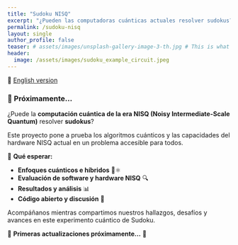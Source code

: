```yaml
---
title: "Sudoku NISQ"
excerpt: "¿Pueden las computadoras cuánticas actuales resolver sudokus?"
permalink: /sudoku-nisq
layout: single
author_profile: false
teaser: # assets/images/unsplash-gallery-image-3-th.jpg # This is what displays when sharing to FB, twitter or whatever, I think
header:
  image: /assets/images/sudoku_example_circuit.jpeg
---
```


🔗 [English version](clubcomputacioncuantica.github.io/sudoku-nisq-en)  

### 🚀 Próximamente...

¿Puede la **computación cuántica de la era NISQ (Noisy Intermediate-Scale Quantum)** resolver **sudokus**?  

Este proyecto pone a prueba los algoritmos cuánticos y las capacidades del hardware NISQ actual en un problema accesible para todos.

🔬 **Qué esperar:**
- **Enfoques cuánticos e híbridos** 🧠⚛️  
- **Evaluación de software y hardware NISQ** 🔍  
- **Resultados y análisis** 📊  
- **Código abierto y discusión** 💬

Acompáñanos mientras compartimos nuestros hallazgos, desafíos y avances en este experimento cuántico de Sudoku.  

🚧 **Primeras actualizaciones próximamente...** 🚧  